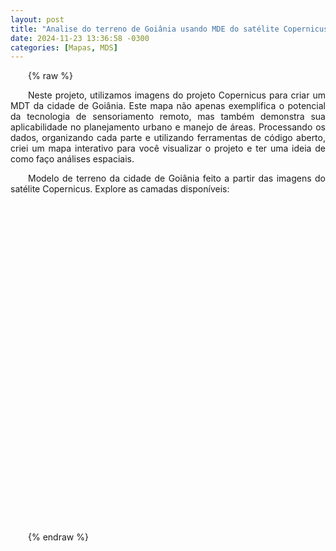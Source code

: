 ```yaml
---
layout: post
title: "Analise do terreno de Goiânia usando MDE do satélite Copernicus!"
date: 2024-11-23 13:36:58 -0300
categories: [Mapas, MDS]
---
```


{% raw %}
<link rel="stylesheet" href="https://unpkg.com/leaflet@1.9.4/dist/leaflet.css" integrity="sha256-p4NxAoJBhIIN+hmNHrzRCf9tD/miZyoHS5obTRR9BMY=" crossorigin=""/>
<script src="https://unpkg.com/leaflet@1.9.4/dist/leaflet.js" integrity="sha256-20nQCchB9co0qIjJZRGuk2/Z9VM+kNiyxNV1lvTlZBo=" crossorigin=""></script>

<style>
  #map {
    width: 100%;
    height: 500px;
    margin: 20px 0;
  }
  .info {
    padding: 6px 8px;
    font: 14px/16px Arial, Helvetica, sans-serif;
    background: white;
    background: rgba(255,255,255,0.8);
    box-shadow: 0 0 15px rgba(0,0,0,0.2);
    border-radius: 5px;
  }
  p {
    text-align: justify;
    text-indent: 2em;
  }
  
</style>

<p>
    Neste projeto, utilizamos imagens do projeto Copernicus para criar um MDT da cidade de Goiânia. 
    Este mapa não apenas exemplifica o potencial da tecnologia de sensoriamento remoto, mas também 
    demonstra sua aplicabilidade no planejamento urbano e manejo de áreas. Processando os dados, 
    organizando cada parte e utilizando ferramentas de código aberto, criei um mapa interativo 
    para você visualizar o projeto e ter uma ideia de como faço análises espaciais.
</p>

<p>
    Modelo de terreno da cidade de Goiânia feito a partir das imagens do satélite Copernicus. 
    Explore as camadas disponíveis:
</p>

<div id="map"></div>


<script>
document.addEventListener('DOMContentLoaded', function() {
  // Inicializa o mapa
  var map = L.map('map').setView([-16.6789, -49.2539], 10);

  // Define as camadas de tiles
  var mdeLayer = L.tileLayer('/_map-resources/mds_goiania/MDE_OpenTopografy_Copernicus_30M_folder/{z}/{x}/{y}.png', {
    maxZoom: 15,
    minZoom: 0,
    tms: true,
    attribution: 'Mapa criado por Pedro Lobato'
  });

  var analiseLayer = L.tileLayer('/_map-resources/mds_goiania/Recortado_mascara_folder/{z}/{x}/{y}.png', {
    maxZoom: 15,
    minZoom: 0,
    tms: true,
    opacity: 1,
    attribution: 'Mapa criado por Pedro Lobato'
  });

  // Carrega o GeoJSON
  var geojsonLayer = L.geoJSON(null, {
    style: function(feature) {
      return {
        color: "#ff7800",
        weight: 2,
        opacity: 1,
        fillOpacity: 0.3
      };
    }
  });

  // Define as camadas base e sobreposições
  var baseMaps = {
    "Modelo Digital de Elevação": mdeLayer
  };

  var overlayMaps = {
    "Análise do Terreno": analiseLayer,
    "Contornos": geojsonLayer
  };

  // Adiciona o controle de camadas
  L.control.layers(baseMaps, overlayMaps).addTo(map);

  // Adiciona as camadas iniciais
  mdeLayer.addTo(map);  // Camada base (sempre visível)
  analiseLayer.addTo(map);  // Já inicia com a análise de terreno visível
  geojsonLayer.addTo(map);  // Já inicia com os contornos visíveis

  // Faz o carregamento assíncrono do GeoJSON
  fetch('/_map-resources/mds_goiania/Contornos20M.geojson')
    .then(response => response.json())
    .then(data => {
      geojsonLayer.addData(data);
      map.fitBounds(geojsonLayer.getBounds());
    })
    .catch(error => console.error('Erro ao carregar o GeoJSON:', error));
});
</script>
{% endraw %}